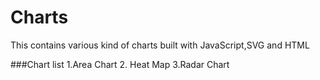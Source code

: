 # Charts
This contains various kind of charts built with JavaScript,SVG and HTML

###Chart list
1.Area Chart
2. Heat Map
3.Radar Chart

